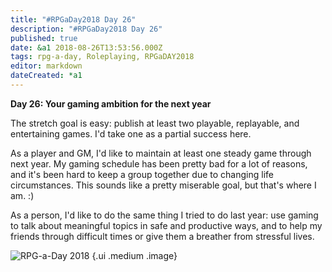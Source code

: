 ```yaml
---
title: "#RPGaDay2018 Day 26"
description: "#RPGaDay2018 Day 26"
published: true
date: &a1 2018-08-26T13:53:56.000Z
tags: rpg-a-day, Roleplaying, RPGaDAY2018
editor: markdown
dateCreated: *a1
---
```


**Day 26: Your gaming ambition for the next year**

The stretch goal is easy: publish at least two playable, replayable, and entertaining games. I'd take one as a partial success here.

As a player and GM, I'd like to maintain at least one steady game through next year. My gaming schedule has been pretty bad for a lot of reasons, and it's been hard to keep a group together due to changing life circumstances. This sounds like a pretty miserable goal, but that's where I am. :)

As a person, I'd like to do the same thing I tried to do last year: use gaming to talk about meaningful topics in safe and productive ways, and to help my friends through difficult times or give them a breather from stressful lives.

<!-- more -->

![RPG-a-Day 2018](/assets/rpg/RPG-a-Day%202018.jpg) {.ui .medium .image}